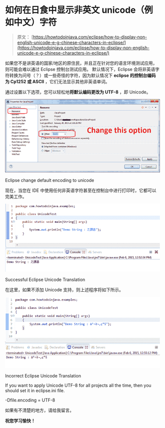 # 如何在日食中显示非英文 unicode（例如中文）字符

> 原文： [https://howtodoinjava.com/eclipse/how-to-display-non-english-unicode-e-g-chinese-characters-in-eclipse/](https://howtodoinjava.com/eclipse/how-to-display-non-english-unicode-e-g-chinese-characters-in-eclipse/)

如果您不是讲英语的国家/地区的原住民，并且正在针对您的语言环境测试应用，则可能会难以通过 Eclipse 控制台测试应用。 默认情况下，Eclipse 会将非英语字符转换为问号（？）或一些奇怪的字符，因为默认情况下 **eclipse 的控制台编码为 Cp1252 或 ASCII** ，它们无法显示其他非英语单词。

通过设置以下选项，您可以轻松地**将默认编码更改为 UTF-8** ，即 Unicode。

![Eclipse change default encoding to unicode](img/9e5387cfe3a2d5b16a635bb3972ec14c.png)

Eclipse change default encoding to unicode



现在，当您在 IDE 中使用任何非英语字符甚至在控制台中进行打印时，它都可以完美工作。

![Successful Eclipse Unicode Translation](img/eaed65446f59c99aa99b2b2f5d692c30.png)

Successful Eclipse Unicode Translation



在这里，如果不添加 Unicode 支持，则上述程序将如下所示。

![Incorrect Eclipse Unicode Translation](img/e065ed42e2d90f9e6042b647efc93b24.png)

Incorrect Eclipse Unicode Translation



If you want to apply Unicode UTF-8 for all projects all the time, then you should set it in eclipse.ini file.

-Dfile.encoding = UTF-8

如果有不清楚的地方，请给我留言。

**祝您学习愉快！**